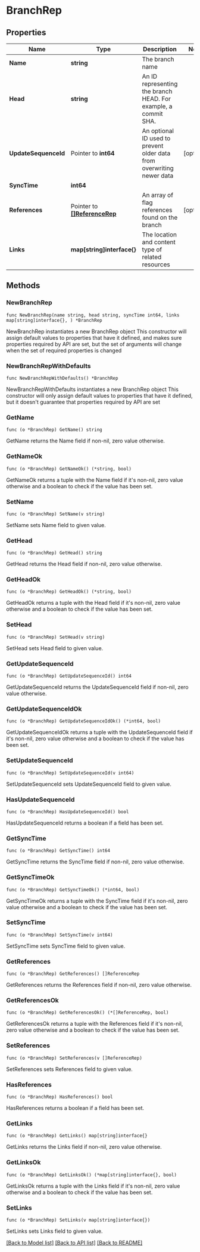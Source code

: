 # BranchRep

## Properties

Name | Type | Description | Notes
------------ | ------------- | ------------- | -------------
**Name** | **string** | The branch name | 
**Head** | **string** | An ID representing the branch HEAD. For example, a commit SHA. | 
**UpdateSequenceId** | Pointer to **int64** | An optional ID used to prevent older data from overwriting newer data | [optional] 
**SyncTime** | **int64** |  | 
**References** | Pointer to [**[]ReferenceRep**](ReferenceRep.md) | An array of flag references found on the branch | [optional] 
**Links** | **map[string]interface{}** | The location and content type of related resources | 

## Methods

### NewBranchRep

`func NewBranchRep(name string, head string, syncTime int64, links map[string]interface{}, ) *BranchRep`

NewBranchRep instantiates a new BranchRep object
This constructor will assign default values to properties that have it defined,
and makes sure properties required by API are set, but the set of arguments
will change when the set of required properties is changed

### NewBranchRepWithDefaults

`func NewBranchRepWithDefaults() *BranchRep`

NewBranchRepWithDefaults instantiates a new BranchRep object
This constructor will only assign default values to properties that have it defined,
but it doesn't guarantee that properties required by API are set

### GetName

`func (o *BranchRep) GetName() string`

GetName returns the Name field if non-nil, zero value otherwise.

### GetNameOk

`func (o *BranchRep) GetNameOk() (*string, bool)`

GetNameOk returns a tuple with the Name field if it's non-nil, zero value otherwise
and a boolean to check if the value has been set.

### SetName

`func (o *BranchRep) SetName(v string)`

SetName sets Name field to given value.


### GetHead

`func (o *BranchRep) GetHead() string`

GetHead returns the Head field if non-nil, zero value otherwise.

### GetHeadOk

`func (o *BranchRep) GetHeadOk() (*string, bool)`

GetHeadOk returns a tuple with the Head field if it's non-nil, zero value otherwise
and a boolean to check if the value has been set.

### SetHead

`func (o *BranchRep) SetHead(v string)`

SetHead sets Head field to given value.


### GetUpdateSequenceId

`func (o *BranchRep) GetUpdateSequenceId() int64`

GetUpdateSequenceId returns the UpdateSequenceId field if non-nil, zero value otherwise.

### GetUpdateSequenceIdOk

`func (o *BranchRep) GetUpdateSequenceIdOk() (*int64, bool)`

GetUpdateSequenceIdOk returns a tuple with the UpdateSequenceId field if it's non-nil, zero value otherwise
and a boolean to check if the value has been set.

### SetUpdateSequenceId

`func (o *BranchRep) SetUpdateSequenceId(v int64)`

SetUpdateSequenceId sets UpdateSequenceId field to given value.

### HasUpdateSequenceId

`func (o *BranchRep) HasUpdateSequenceId() bool`

HasUpdateSequenceId returns a boolean if a field has been set.

### GetSyncTime

`func (o *BranchRep) GetSyncTime() int64`

GetSyncTime returns the SyncTime field if non-nil, zero value otherwise.

### GetSyncTimeOk

`func (o *BranchRep) GetSyncTimeOk() (*int64, bool)`

GetSyncTimeOk returns a tuple with the SyncTime field if it's non-nil, zero value otherwise
and a boolean to check if the value has been set.

### SetSyncTime

`func (o *BranchRep) SetSyncTime(v int64)`

SetSyncTime sets SyncTime field to given value.


### GetReferences

`func (o *BranchRep) GetReferences() []ReferenceRep`

GetReferences returns the References field if non-nil, zero value otherwise.

### GetReferencesOk

`func (o *BranchRep) GetReferencesOk() (*[]ReferenceRep, bool)`

GetReferencesOk returns a tuple with the References field if it's non-nil, zero value otherwise
and a boolean to check if the value has been set.

### SetReferences

`func (o *BranchRep) SetReferences(v []ReferenceRep)`

SetReferences sets References field to given value.

### HasReferences

`func (o *BranchRep) HasReferences() bool`

HasReferences returns a boolean if a field has been set.

### GetLinks

`func (o *BranchRep) GetLinks() map[string]interface{}`

GetLinks returns the Links field if non-nil, zero value otherwise.

### GetLinksOk

`func (o *BranchRep) GetLinksOk() (*map[string]interface{}, bool)`

GetLinksOk returns a tuple with the Links field if it's non-nil, zero value otherwise
and a boolean to check if the value has been set.

### SetLinks

`func (o *BranchRep) SetLinks(v map[string]interface{})`

SetLinks sets Links field to given value.



[[Back to Model list]](../README.md#documentation-for-models) [[Back to API list]](../README.md#documentation-for-api-endpoints) [[Back to README]](../README.md)


